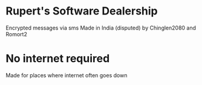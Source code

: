 # Rupert's Software Dealership
Encrypted messages via sms
Made in India (disputed) by Chinglen2080 and Romort2 
# No internet required
Made for places where internet often goes down